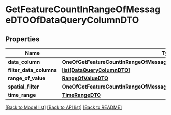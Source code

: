 # GetFeatureCountInRangeOfMessageDTOOfDataQueryColumnDTO

## Properties
Name | Type | Description | Notes
------------ | ------------- | ------------- | -------------
**data_column** | **OneOfGetFeatureCountInRangeOfMessageDTOOfDataQueryColumnDTODataColumn** |  | [optional] 
**filter_data_columns** | [**list[DataQueryColumnDTO]**](DataQueryColumnDTO.md) |  | [optional] 
**range_of_value** | [**RangeOfValueDTO**](RangeOfValueDTO.md) |  | [optional] 
**spatial_filter** | **OneOfGetFeatureCountInRangeOfMessageDTOOfDataQueryColumnDTOSpatialFilter** |  | [optional] 
**time_range** | [**TimeRangeDTO**](TimeRangeDTO.md) |  | [optional] 

[[Back to Model list]](../README.md#documentation-for-models) [[Back to API list]](../README.md#documentation-for-api-endpoints) [[Back to README]](../README.md)


